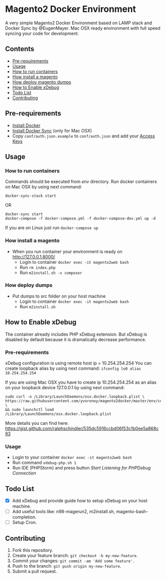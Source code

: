 # Magento2 Docker Environment
A very simple Magento2 Docker Environment based on LAMP stack and Docker Sync by @EugenMayer.
Mac OSX ready environment with full speed syncing your code for development.

## Contents

- [Pre-requirements](#pre-requirements)
- [Usage](#usage)
 - [How to run containers](#how-to-run-containers)
 - [How install a magento](#how-install-magento)
 - [How deploy magento dumps](#how-deploy-dumps)
- [How to Enable xDebug](#how-to-enable-xdebug)
- [Todo List](#todo-list)
- [Contributing](#contributing)

## Pre-requirements
 - [Install Docker](https://docs.docker.com/engine/installation/mac/)
 - [Install Docker Sync](https://github.com/EugenMayer/docker-sync/wiki/1.-Installation) (only for Mac OSX)
 - Copy `conf/auth.json.example` to `conf/auth.json` and add your [Access Keys](http://devdocs.magento.com/guides/v2.0/install-gde/prereq/dev_install.html)

## Usage
### How to run containers
Commands should be executed from _env_ directory.
Run docker containers on Mac OSX by using next command:
```
docker-sync-stack start
```
OR
```
docker-sync start
docker-compose -f docker-compose.yml -f docker-compose-dev.yml up -d
```
If you are on Linux
just run `docker-compose up`


### How install a magento
 - When you run container your environment is ready on http://127.0.0.1:8000/
   - Login to container `docker exec -it magento2web bash` 
   - Run `rm index.php`
   - Run `m2install.sh -s composer`

### How deploy dumps
 - Put dumps to src folder on your host machine
   - Login to container `docker exec -it magento2web bash` 
   - Run `m2install.sh`

## How to Enable xDebug

The container already includes PHP xDebug extension. But xDebug is disabled by default because
it is dramatically decrease performance.

### Pre-requirements
xDebug configuration is using remote host ip = 10.254.254.254
You can create loopback alias by using next command: `ifconfig lo0 alias 10.254.254.254`

If you are using Mac OSX you have to create ip 10.254.254.254 as an alias on your loopback device 127.0.0.1
by using next command:
```
sudo curl -o /Library/LaunchDaemons/osx.docker.loopback.plist \
https://raw.githubusercontent.com/yvoronoy/magento2docker/master/env/conf/osx.docker.loopback.plist \
&& sudo launchctl load /Library/LaunchDaemons/osx.docker.loopback.plist
```
More details you can find here: https://gist.github.com/ralphschindler/535dc5916ccbd06f53c1b0ee5a868c93

### Usage
 - Login to your container `docker exec -it magento2web bash`
 - Run command `xdebug-php.sh 1`
 - Run IDE (PHPStorm) and press button _Start Listening for PHPDebug Connection_

## Todo List
 - [x] Add xDebug and provide guide how to setup xDebug on your host machine.
 - [ ] Add useful tools like: n98-magerun2, m2install.sh, magento-bash-completion.
 - [ ] Setup Cron.

## Contributing
1. Fork this repository.
2. Create your feature branch: `git checkout -b my-new-feature`.
3. Commit your changes: `git commit -am 'Add some feature'`.
4. Push to the branch: `git push origin my-new-feature`.
5. Submit a pull request.


